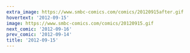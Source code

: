```yaml
---
extra_image: https://www.smbc-comics.com/comics/20120915after.gif
hovertext: '2012-09-15'
image: https://www.smbc-comics.com/comics/20120915.gif
next_comic: '2012-09-16'
prev_comic: '2012-09-14'
title: '2012-09-15'
---
```


